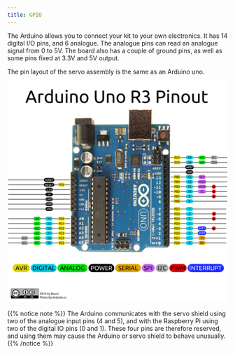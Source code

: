 ```yaml
---
title: GPIO
---
```


The Arduino allows you to connect your kit to your own electronics. It has 14 digital I/O pins, and 6 analogue. The analogue pins can read an analogue signal from 0 to 5V. The board also has a couple of ground pins, as well as some pins fixed at 3.3V and 5V output.

The pin layout of the servo assembly is the same as an Arduino uno.

![Pin Map](https://raw.githubusercontent.com/Bouni/Arduino-Pinout/master/Arduino%20Uno%20R3%20Pinout.png?width=50pc)


{{% notice note %}}
The Arduino communicates with the servo shield using two of the analogue input pins (4 and 5), and with the Raspberry Pi using two of the digital IO pins (0 and 1). These four pins are therefore reserved, and using them may cause the Arduino or servo shield to behave unusually.
{{% /notice %}}
